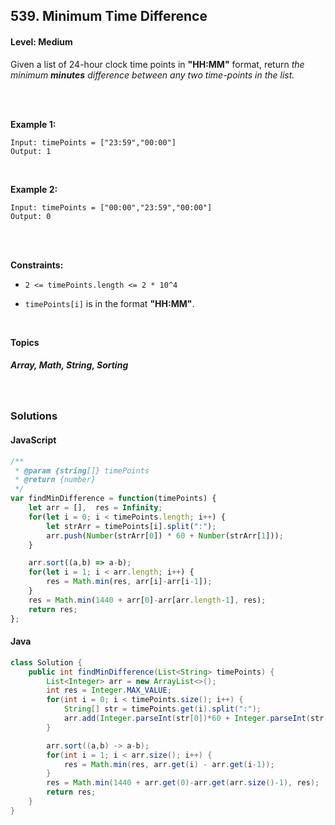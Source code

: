 ## 539. Minimum Time Difference
#### Level: Medium


Given a list of 24-hour clock time points in **"HH:MM"** format, return *the minimum **minutes** difference between any two time-points in the list.*

<br><br>


**Example 1:** 

<!-- <img src="https://assets.leetcode.com/uploads/2020/01/09/sample_1_1684.png" width="560px"/>  <br>   -->

```
Input: timePoints = ["23:59","00:00"]
Output: 1
```

<br> 


**Example 2:**

<!-- <img src="https://assets.leetcode.com/uploads/2020/01/09/sample_2_1684.png" width="420px"/>  <br>   -->

```
Input: timePoints = ["00:00","23:59","00:00"]
Output: 0
```

<br>


<!-- **Example 3:** 

<!-- <img src="https://assets.leetcode.com/uploads/2020/01/15/sample_3_1684.png" width="540px"/>  <br>

```
Input, Output, Explanation
```

<br>   -->


<br>

**Constraints:**

- `2 <= timePoints.length <= 2 * 10^4`

- `timePoints[i]` is in the format **"HH:MM"**.  


<br>

**Topics** 

##### Array, Math, String, Sorting


<br>

### Solutions

#### JavaScript
```javascript
/**
 * @param {string[]} timePoints
 * @return {number}
 */
var findMinDifference = function(timePoints) {
    let arr = [],  res = Infinity;
    for(let i = 0; i < timePoints.length; i++) {
        let strArr = timePoints[i].split(":");
        arr.push(Number(strArr[0]) * 60 + Number(strArr[1]));
    }

    arr.sort((a,b) => a-b);
    for(let i = 1; i < arr.length; i++) {
        res = Math.min(res, arr[i]-arr[i-1]);
    }
    res = Math.min(1440 + arr[0]-arr[arr.length-1], res);
    return res;
};
```

#### Java
```java
class Solution {
    public int findMinDifference(List<String> timePoints) {
        List<Integer> arr = new ArrayList<>();
        int res = Integer.MAX_VALUE;
        for(int i = 0; i < timePoints.size(); i++) {
            String[] str = timePoints.get(i).split(":");
            arr.add(Integer.parseInt(str[0])*60 + Integer.parseInt(str[1]));
        }

        arr.sort((a,b) -> a-b);
        for(int i = 1; i < arr.size(); i++) {
            res = Math.min(res, arr.get(i) - arr.get(i-1));
        }
        res = Math.min(1440 + arr.get(0)-arr.get(arr.size()-1), res);
        return res;
    }
}
```
